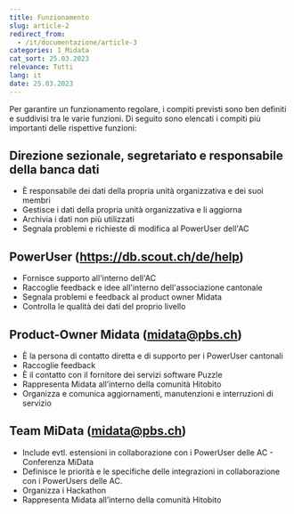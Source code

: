 ```yaml
---
title: Funzionamento
slug: article-2
redirect_from:
  - /it/documentazione/article-3
categories: 1_Midata
cat_sort: 25.03.2023
relevance: Tutti
lang: it
date: 25.03.2023
---
```

Per garantire un funzionamento regolare, i compiti previsti sono ben definiti e suddivisi tra le varie funzioni. Di seguito sono elencati i compiti più importanti delle rispettive funzioni:  

## Direzione sezionale, segretariato e responsabile della banca dati
* È responsabile dei dati della propria unità organizzativa e dei suoi membri  
* Gestisce i dati della propria unità organizzativa e li aggiorna
* Archivia i dati non più utilizzati
* Segnala problemi e richieste di modifica al PowerUser dell'AC

## PowerUser (https://db.scout.ch/de/help) 
* Fornisce supporto all'interno dell'AC
* Raccoglie feedback e idee all'interno dell'associazione cantonale
* Segnala problemi e feedback al product owner Midata
* Controlla le qualità dei dati del proprio livello

## Product-Owner Midata (midata@pbs.ch) 
* È la persona di contatto diretta e di supporto per i PowerUser cantonali
* Raccoglie feedback
* È il contatto con il fornitore dei servizi software Puzzle
* Rappresenta Midata all’interno della comunità Hitobito
* Organizza e comunica aggiornamenti, manutenzioni e interruzioni di servizio

## Team MiData (midata@pbs.ch) 
* Include evtl. estensioni in collaborazione con i PowerUser delle AC - Conferenza MiData
* Definisce le priorità e le specifiche delle integrazioni in collaborazione con i PowerUsers delle AC.
* Organizza i Hackathon
* Rappresenta Midata all’interno della comunità Hitobito
